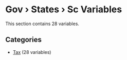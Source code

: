 # Gov › States › Sc Variables

This section contains 28 variables.

## Categories

- [Tax](tax/index.md) (28 variables)
